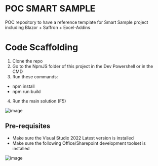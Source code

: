 # POC SMART SAMPLE
POC repository to have a reference template for Smart Sample project including Blazor + Saffron + Excel-Addins

# Code Scaffolding
1. Clone the repo
2. Go to the NpmJS folder of this project in the Dev Powershell or in the CMD
3. Run these commands:
 - npm install
 - npm run build
4. Run the main solution (F5)

![image](https://github.com/user-attachments/assets/53e7ee15-6899-48f8-82e5-d85ec8154be0)

## Pre-requisites
* Make sure the Visual Studio 2022 Latest version is installed
* Make sure the following Office/Sharepoint development toolset is installed

![image](https://github.com/user-attachments/assets/d1ca54f8-f29a-401b-9b8f-272e1a350def)
